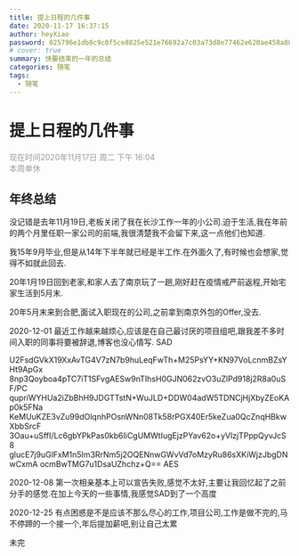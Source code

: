 ```yaml
---
title: 提上日程的几件事
date: 2020-11-17 16:37:15
author: heyXiao
password: 025796e1db8c9c0f5ce8825e521e76692a7c03a73d8e77462e620ae458a88fe3
# cover: true
summary: 快要结束的一年的总结
categories: 随笔
tags:
  - 随笔
---
```


# 提上日程的几件事

<font color="#999999">现在时间2020年11月17日 周二 下午 16:04 </font>
<br/>
<font color="#999999">本周单休</font>

## 年终总结
<p>没记错是去年11月19日,老板关闭了我在长沙工作一年的小公司.迫于生活,我在年前的两个月里任职一家公司的前端,我很清楚我不会留下来,这一点他们也知道.</p>
<p>我15年9月毕业,但是从14年下半年就已经是半工作.在外面久了,有时候也会想家,觉得不如就此回去.</p>
<p>20年1月19日回到老家,和家人去了南京玩了一趟,刚好赶在疫情戒严前返程,开始宅家生活到5月末.</p>
<p>20年5月末来到合肥,面试入职现在的公司,之前拿到南京外包的Offer,没去.</p>
<p>2020-12-01 最近工作越来越烦心,应该是在自己最讨厌的项目组吧,跟我差不多时间入职的同事将要被辞退,博客也没心情写. SAD</p>
<p>U2FsdGVkX19XxAvTG4V7zN7b9huLeqFwTh+M25PsYY+KN97VoLcnmBZsYHt9ApGx
8np3Qoyboa4pTC7iT1SFvgAESw9nTIhsH0GJN062zvO3uZlPd918j2R8a0uSF/PC
qupriWYHUa2iZbBhH9JDGTTstN+WuJLD+DDW04adW5TDNCjHjXbyZEoKAp0k5FNa
KeMUuKZE3vZu99dOlqnhPOsnWNn08Tk58rPGX40Er5keZua0QcZnqHBkwXbbSrcF
3Oau+uSffI/Lc6gbYPkPas0kb6IiCgUMWtIugEjzPYav62o+yVlzjTPppQyvJcS8
glucE7j9uGlFxM1n5Im3RrNm5j2OQENnwGWvVd7oMzyRu86sXKiWjzJbgDNwCxmA
ocmBwTMG7u1DsaUZhchz+Q==  AES</p>
<p>2020-12-08 第一次相亲基本上可以宣告失败,感觉不太好,主要让我回忆起了之前分手的感觉.在加上今天的一些事情,我感觉SAD到了一个高度</p>
<p>2020-12-25 有点困惑是不是应该不那么尽心的工作,项目公司,工作是做不完的,马不停蹄的一个接一个,年后提加薪吧,别让自己太累</p>

<p>未完</p>






